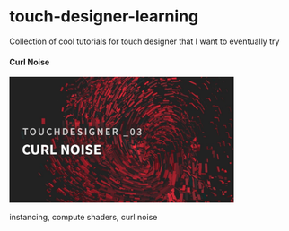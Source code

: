 # touch-designer-learning
Collection of cool tutorials for touch designer that I want to eventually try


#### Curl Noise 

<a href="https://www.youtube.com/watch?v=DkSwEY-m9GA">
<img src="https://github.com/gsimone/touch-designer-learning/blob/main/thumbs/maxresdefault.jpg?raw=true" width="400" />
</a>

instancing, compute shaders, curl noise
